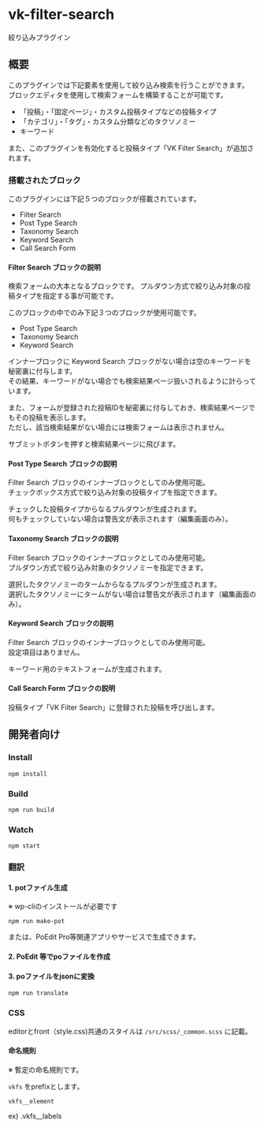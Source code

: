 # vk-filter-search
絞り込みプラグイン

## 概要

このプラグインでは下記要素を使用して絞り込み検索を行うことができます。  
ブロックエディタを使用して検索フォームを構築することが可能です。  

- 「投稿」・「固定ページ」・カスタム投稿タイプなどの投稿タイプ
- 「カテゴリ」・「タグ」・カスタム分類などのタクソノミー
- キーワード

また、このプラグインを有効化すると投稿タイプ「VK Filter Search」が追加されます。  

### 搭載されたブロック

このプラグインには下記５つのブロックが搭載されています。  

- Filter Search
- Post Type Search
- Taxonomy Search
- Keyword Search
- Call Search Form

#### Filter Search ブロックの説明
検索フォームの大本となるブロックです。
プルダウン方式で絞り込み対象の投稿タイプを指定する事が可能です。  

このブロックの中でのみ下記３つのブロックが使用可能です。  

- Post Type Search
- Taxonomy Search
- Keyword Search

インナーブロックに Keyword Search ブロックがない場合は空のキーワードを秘密裏に付与します。  
その結果、キーワードがない場合でも検索結果ページ扱いされるように計らっています。  

また、フォームが登録された投稿IDを秘密裏に付与しておき、検索結果ページでもその投稿を表示します。  
ただし、該当検索結果がない場合には検索フォームは表示されません。  

サブミットボタンを押すと検索結果ページに飛びます。  

#### Post Type Search ブロックの説明
Filter Search ブロックのインナーブロックとしてのみ使用可能。  
チェックボックス方式で絞り込み対象の投稿タイプを指定できます。  

チェックした投稿タイプからなるプルダウンが生成されます。  
何もチェックしていない場合は警告文が表示されます（編集画面のみ）。  

#### Taxonomy Search ブロックの説明
Filter Search ブロックのインナーブロックとしてのみ使用可能。  
プルダウン方式で絞り込み対象のタクソノミーを指定できます。  

選択したタクソノミーのタームからなるプルダウンが生成されます。  
選択したタクソノミーにタームがない場合は警告文が表示されます（編集画面のみ）。  

#### Keyword Search ブロックの説明
Filter Search ブロックのインナーブロックとしてのみ使用可能。  
設定項目はありません。  

キーワード用のテキストフォームが生成されます。  

#### Call Search Form ブロックの説明
投稿タイプ「VK Filter Search」に登録された投稿を呼び出します。

## 開発者向け

### Install

`npm install`

### Build

`npm run build`

### Watch

`npm start`

### 翻訳

#### 1. potファイル生成

※ wp-cliのインストールが必要です

`npm run make-pot`

または、PoEdit Pro等関連アプリやサービスで生成できます。

#### 2. PoEdit 等でpoファイルを作成

#### 3. poファイルをjsonに変換

`npm run translate`

### CSS

editorとfront（style.css)共通のスタイルは `/src/scss/_common.scss` に記載。

#### 命名規則

※ 暫定の命名規則です。

`vkfs` をprefixとします。

`vkfs__element`

ex) .vkfs__labels